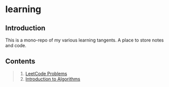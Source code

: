 # learning

## Introduction

This is a mono-repo of my various learning tangents. A place to store notes and code.

## Contents

> 1. [LeetCode Problems](./LeetCodeAnswers/README.md)
> 2. [Introduction to Algorithms](./IntroductionToAlgorithms/README.md)

